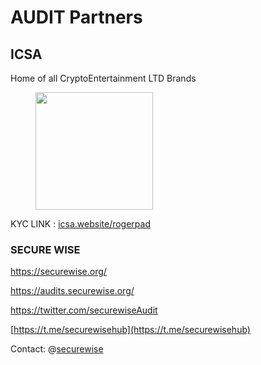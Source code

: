 # AUDIT Partners



## ICSA

Home of all CryptoEntertainment LTD Brands&#x20;

<figure><img src="broken-reference" alt="" width="188"><figcaption></figcaption></figure>

KYC LINK : [icsa.website/rogerpad](https://icsa.website/rogerpad)



### SECURE WISE

[https://securewise.org/ ](https://securewise.org/)

[https://audits.securewise.org/ ](https://audits.securewise.org/)

[https://twitter.com/securewiseAudit ](https://twitter.com/securewiseAudit)

[https://t.me/securewisehub](https://t.me/securewisehub)

Contact: @[securewise](https://t.me/securewise)
